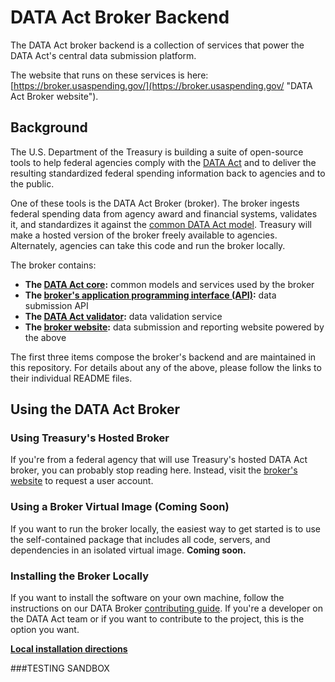 # DATA Act Broker Backend

The DATA Act broker backend is a collection of services that power the DATA Act's central data submission platform.

The website that runs on these services is here: [https://broker.usaspending.gov/](https://broker.usaspending.gov/ "DATA Act Broker website").

## Background

The U.S. Department of the Treasury is building a suite of open-source tools to help federal agencies comply with the [DATA Act](http://fedspendingtransparency.github.io/about/ "Federal Spending Transparency Background") and to deliver the resulting standardized federal spending information back to agencies and to the public.

One of these tools is the DATA Act Broker (broker). The broker ingests federal spending data from agency award and financial systems, validates it, and standardizes it against the [common DATA Act model](http://fedspendingtransparency.github.io/data-model/ "data model"). Treasury will make a hosted version of the broker freely available to agencies. Alternately, agencies can take this code and run the broker locally.

The broker contains:

* **The [DATA Act core](dataactcore/ "DATA Act core"):** common models and services used by the broker
* **The [broker's application programming interface (API)](dataactbroker/ "DATA Act broker API"):** data submission API
* **The [DATA Act validator](dataactvalidator/ "DATA Act validator"):** data validation service
* **The [broker website](https://github.com/fedspendingtransparency/data-act-broker-web-app "DATA Act Broker website"):** data submission and reporting website powered by the above

The first three items compose the broker's backend and are maintained in this repository. For details about any of the above, please follow the links to their individual README files.

## Using the DATA Act Broker

### Using Treasury's Hosted Broker

If you're from a federal agency that will use Treasury's hosted DATA Act broker, you can probably stop reading here. Instead, visit the [broker's website](https://broker.usaspending.gov/ "DATA Act Broker") to request a user account.

### Using a Broker Virtual Image (Coming Soon)

If you want to run the broker locally, the easiest way to get started is to use the self-contained package that includes all code, servers, and dependencies in an isolated virtual image.
**Coming soon.**

### Installing the Broker Locally

If you want to install the software on your own machine, follow the instructions on our DATA Broker [contributing guide](doc/CONTRIBUTING.md#data-act-broker-setup-for-developers "DATA Act contributing guide"). If you're a developer on the DATA Act team or if you want to contribute to the project, this is the option you want.

**[Local installation directions](doc/CONTRIBUTING.md#data-act-broker-setup-for-developers "DATA Act contributing guide")**

###TESTING SANDBOX
